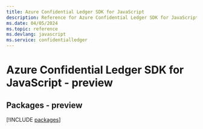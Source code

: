 ```yaml
---
title: Azure Confidential Ledger SDK for JavaScript
description: Reference for Azure Confidential Ledger SDK for JavaScript
ms.date: 04/05/2024
ms.topic: reference
ms.devlang: javascript
ms.service: confidentialledger
---
```

# Azure Confidential Ledger SDK for JavaScript - preview
## Packages - preview
[!INCLUDE [packages](confidential-ledger-index.md)]